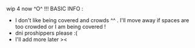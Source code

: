 wip 4 now ^O^ !!!
BASIC INFO :
- I don't like being covered and crowds ^^ . I'll move away if spaces are too crowded or I am being covered !
- dni proshippers please :(
- I'll add more later ><
